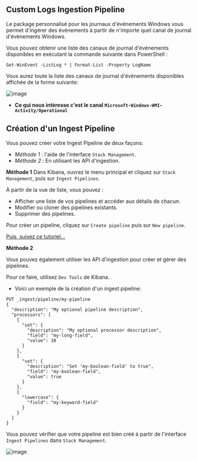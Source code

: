 ## Custom Logs Ingestion Pipeline

Le package personnalisé pour les journaux d'événements Windows vous permet d'ingérer des événements à partir de n'importe quel canal de journal d'événements Windows. 

Vous pouvez obtenir une liste des canaux de journal d'événements disponibles en exécutant la commande suivante dans PowerShell :

```
Get-WinEvent -ListLog * | Format-List -Property LogName
```
Vous aurez toute la liste des canaux de journal d'événements disponibles affichée de la forme suivante: 

![image](https://user-images.githubusercontent.com/123748177/234847355-b5f3aaa7-2ba5-4401-bdef-79e740381b2b.png)


- **Ce qui nous intèresse c'est le canal `Microsoft-Windows-WMI-Activity/Operational`** 

## Création d'un Ingest Pipeline

Vous pouvez créer votre Ingest Pipeline de deux façons: 

- *Méthode 1 :* l'aide de l'interface `Stack Management`.
- *Méthode 2 :* En utilisant les API d'ingestion.

**Méthode 1**
Dans Kibana, ouvrez le menu principal et cliquez sur `Stack Management`, puis sur `Ingest Pipelines`. 

À partir de la vue de liste, vous pouvez :

- Afficher une liste de vos pipelines et accéder aux détails de chacun.
- Modifier ou cloner des pipelines existants.
- Supprimer des pipelines.

Pour créer un pipeline, cliquez sur `Create pipeline` puis sur `New pipeline`.

[Puis, suivez ce tutoriel...](https://www.elastic.co/guide/en/elasticsearch/reference/current/common-log-format-example.html)

**Méthode 2**

Vous pouvez également utiliser les API d'ingestion pour créer et gérer des pipelines. 

Pour ce faire, utilisez `Dev Tools` de Kibana.

- Voici un exemple de la création d'un ingest pipeline: 

```
PUT _ingest/pipeline/my-pipeline
{
  "description": "My optional pipeline description",
  "processors": [
    {
      "set": {
        "description": "My optional processor description",
        "field": "my-long-field",
        "value": 10
      }
    },
    {
      "set": {
        "description": "Set 'my-boolean-field' to true",
        "field": "my-boolean-field",
        "value": true
      }
    },
    {
      "lowercase": {
        "field": "my-keyword-field"
      }
    }
  ]
}
```

Vous pouvez vérifier que votre pipeline est bien créé à partir de l'interface `Ingest Pipelines` dans `Stack Management`.

![image](https://user-images.githubusercontent.com/123748177/234852105-6477952a-ad99-480f-9a2a-ea04f9912475.png)
